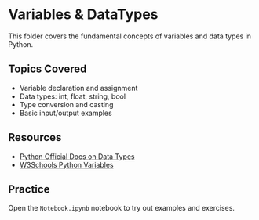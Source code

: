 # Variables & DataTypes

This folder covers the fundamental concepts of variables and data types in Python.

## Topics Covered
- Variable declaration and assignment
- Data types: int, float, string, bool
- Type conversion and casting
- Basic input/output examples

## Resources
- [Python Official Docs on Data Types](https://docs.python.org/3/library/stdtypes.html)
- [W3Schools Python Variables](https://www.w3schools.com/python/python_variables.asp)

## Practice
Open the `Notebook.ipynb` notebook to try out examples and exercises.
